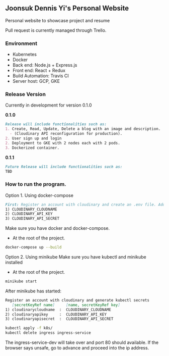 ## Joonsuk Dennis Yi's Personal Website
Personal website to showcase project and resume </br>

Pull request is currently managed through Trello.

### Environment
- Kubernetes
- Docker
- Back end: Node.js + Express.js
- Front end: React + Redux
- Build Automation: Travis CI
- Server host: GCP, GKE

### Release Version
Currently in development for version 0.1.0

**0.1.0**
``` markdown
Release will include functionalities such as:
1. Create, Read, Update, Delete a blog with an image and description.
  - (Cloudinary API reconfiguration for production).
2. User sign up and login
2. Deployment to GKE with 2 nodes each with 2 pods.
3. Dockerized container.
```

**0.1.1**
``` markdown
Future Release will include functionalities such as:
TBD
```

### How to run the program.

Option 1. Using docker-compose
``` markdown
First: Register an account with cloudinary and create an .env file. Add the following values:
1) CLOUDINARY_CLOUDNAME
2) CLOUDINARY_API_KEY
3) CLOUDINARY_API_SECRET
```

Make sure you have docker and docker-compose.
  - At the root of the project.
``` bash
docker-compose up --build
```

Option 2. Using minikube
Make sure you have kubectl and minikube installed
  - At the root of the project.
``` bash
minikube start
```
After minikube has started:

``` markdown
Register an account with cloudinary and generate kubectl secrets
   [secretKeyRef name]     [name, secretKeyRef key]
1) cloudinarycloudname  :  CLOUDINARY_CLOUDNAME
2) cloudinaryapikey     :  CLOUDINARY_API_KEY
3) cloudinaryapisecret  :  CLOUDINARY_API_SECRET
```

``` bash
kubectl apply -f k8s/
kubectl delete ingress ingress-service
```
The ingress-service-dev will take over and port 80 should available. If the browser says unsafe, go to advance and proceed into the ip address.
